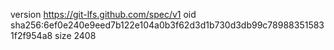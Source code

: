 version https://git-lfs.github.com/spec/v1
oid sha256:6ef0e240e9eed7b122e104a0b3f62d3d1b730d3db99c789883515831f2f954a8
size 2408
